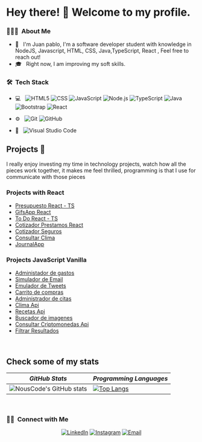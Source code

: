# Hey there! 🤝 Welcome to my profile.



<h3> 👨🏻‍💻 &nbsp;About Me </h3>

- 🤔 &nbsp; I'm Juan pablo,  I'm a software developer student with knowledge in NodeJS, Javascript, HTML, CSS, Java,TypeScript, React , Feel free to reach out!
- 🎓 &nbsp; Right now, I am improving my soft skills.

<h3> 🛠 &nbsp;Tech Stack</h3>

- 💻 &nbsp;
  ![HTML5](https://img.shields.io/badge/HTML5-E34F26?style=for-the-badge&logo=html5&logoColor=white)
  ![CSS](https://img.shields.io/badge/CSS3-1572B6?style=for-the-badge&logo=css3&logoColor=white)
  ![JavaScript](https://img.shields.io/badge/JavaScript-323330?style=for-the-badge&logo=javascript&logoColor=F7DF1E)
  ![Node.js](https://img.shields.io/badge/Node.js-339933?style=for-the-badge&logo=nodedotjs&logoColor=white)
  ![TypeScript](https://img.shields.io/badge/TypeScript-007ACC?style=for-the-badge&logo=typescript&logoColor=white)
  ![Java](https://img.shields.io/badge/Java-ED8B00?style=for-the-badge&logo=java&logoColor=white)
  ![Bootstrap](https://img.shields.io/badge/Bootstrap-563D7C?style=for-the-badge&logo=bootstrap&logoColor=white)
  ![React](https://img.shields.io/badge/React-20232A?style=for-the-badge&logo=react&logoColor=61DAFB)
  
  
- ⚙️ &nbsp;
  ![Git](https://img.shields.io/badge/GIT-E44C30?style=for-the-badge&logo=git&logoColor=white)
  ![GitHub](https://img.shields.io/badge/GitHub-100000?style=for-the-badge&logo=github&logoColor=white)
- 🔧 &nbsp;
  ![Visual Studio Code](https://img.shields.io/badge/Visual_Studio_Code-0078D4?style=for-the-badge&logo=visual%20studio%20code&logoColor=white)
  
## Projects 🚂
I really enjoy investing my time in technology projects, watch how all the pieces work together, it makes me feel thrilled, programming is that I use for communicate with those pieces

### Projects with React
- [Presupuesto React - TS](https://github.com/jutaga/PresupuestoReact)
- [GifsApp React](https://github.com/jutaga/gifsApp-React)
- [To Do React - TS ](https://github.com/jutaga/PendientesAdm)
- [Cotizador Prestamos React](https://github.com/jutaga/ReactJS-Cotizador-Prestamos)
- [Cotizador Seguros](https://github.com/jutaga/CotizadorReact)
- [Consultar Clima](https://github.com/jutaga/ClimaAppReact)
- [JournalApp](https://github.com/jutaga/JournalApp)

### Projects JavaScript Vanilla
- [Administador de gastos](https://github.com/jutaga/Gastos)
- [Simulador de Email](https://github.com/jutaga/EnviarEmail)
- [Emulador de Tweets](https://github.com/jutaga/Tweets)
- [Carrito de compras](https://github.com/jutaga/Carrito-LS)
- [Administrador de citas](https://github.com/jutaga/AdministradorCitas)
- [Clima Api](https://github.com/jutaga/ConsultarClimaAPI/)
- [Recetas Api](https://github.com/jutaga/RecetasAPI/)
- [Buscador de imagenes](https://github.com/jutaga/ImagenesAPI)
- [Consultar Criptomonedas Api](https://github.com/jutaga/CriptoMonedas-API)
- [Filtrar Resultados](https://github.com/jutaga/Buscador)

<br/>

## Check some of my stats

| *GitHub Stats* | *Programming Languages* |
---|---  
| ![NousCode's GitHub stats](https://github-readme-stats.vercel.app/api?username=jutaga&show_icons=true&theme=slateorange ) |  [![Top Langs](https://github-readme-stats.vercel.app/api/top-langs/?username=jutaga&layout=compact&theme=slateorange )](https://github.com/anuraghazra/github-readme-stats) |


<br/>

<h3> 🤝🏻 &nbsp;Connect with Me </h3>

<p align="center">
<a href="https://www.linkedin.com/in/juan-pablo-tabares-gallego-8ba1b5141/"><img alt="LinkedIn" src="https://img.shields.io/badge/LinkedIn-Juan%20Pablo%20Tabares-blue?style=flat-square&logo=linkedin"></a>
<a href="https://www.instagram.com/jpablot96/"><img alt="Instagram" src="https://img.shields.io/badge/Instagram-@jpablot96-blue?style=flat-square&logo=instagram"></a>
<a href="mailto:juancho9615@hotmail.com"><img alt="Email" src="https://img.shields.io/badge/Email-juancho9615@hotmail.com-blue?style=flat-square&logo=gmail"></a>
</p>

